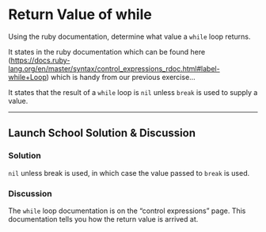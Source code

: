 # Return Value of while
Using the ruby documentation, determine what value a `while` loop returns.

It states in the ruby documentation which can be found here (https://docs.ruby-lang.org/en/master/syntax/control_expressions_rdoc.html#label-while+Loop) which is handy from our previous exercise… 

It states that the result of a `while` loop is `nil` unless `break` is used to supply a value.

- - - -

## Launch School Solution & Discussion 

### Solution

`nil` unless break is used, in which case the value passed to `break` is used.

### Discussion

The `while` loop documentation is on the “control expressions” page. This documentation tells you how the return value is arrived at.
